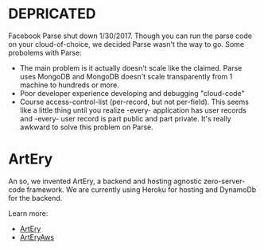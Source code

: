 # DEPRICATED

Facebook Parse shut down 1/30/2017. Though you can run the parse code on your cloud-of-choice, we decided Parse wasn't the way to go. Some probolems with Parse:

* The main problem is it actually doesn't scale like the claimed. Parse uses MongoDB and MongoDB doesn't scale transparently from 1 machine to hundreds or more.
* Poor developer experience developing and debugging "cloud-code"
* Course access-control-list (per-record, but not per-field). This seems like a little thing until you realize -every- application has user records and -every- user record is part public and part private. It's really awkward to solve this problem on Parse.

# ArtEry

An so, we invented ArtEry, a backend and hosting agnostic zero-server-code framework. We are currently using Heroku for hosting and DynamoDb for the backend.

Learn more:

* [ArtEry](https://github.com/imikimi/art-ery)
* [ArtEryAws](https://github.com/imikimi/art-ery-aws)